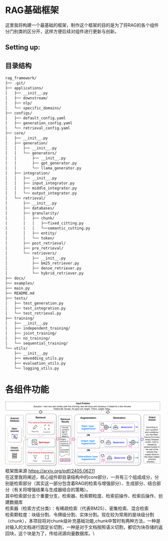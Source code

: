 # RAG基础框架
这里我将构建一个最基础的框架，制作这个框架的目的是为了将RAG的各个组件分门别类的区分开，这样方便后续对组件进行更新与创新。
## Setting up:

## 目录结构
```
rag_framework/
├── .git/
├── applications/
│   ├── __init__.py
│   ├── downstream/
│   ├── nlp/
│   └── specific_domains/
├── configs/
│   ├── default_config.yaml
│   ├── generation_config.yaml
│   └── retrieval_config.yaml
├── core/
│   ├── __init__.py
│   ├── generation/
│   │   ├── __init__.py
│   │   └── generators/
│   │       ├── __init__.py
│   │       ├── gpt_generator.py
│   │       └── llama_generator.py
│   ├── integration/
│   │   ├── __init__.py
│   │   ├── input_integrator.py
│   │   ├── middle_integrator.py
│   │   └── output_integrator.py
│   └── retrieval/
│       ├── __init__.py
│       ├── databases/
│       ├── granularity/
│       │   ├── chunk/
|       |   |   ├──fixed_citting.py
|       |   |   └──semantic_cutting.py
│       │   ├── entity/
│       │   └── token/
│       ├── post_retrieval/
│       ├── pre_retrieval/
│       └── retrievers/
│           ├── __init__.py
│           ├── bm25_retriever.py
│           ├── dense_retriever.py
│           └── hybrid_retriever.py
├── docs/
├── examples/
├── main.py
├── README.md
├── tests/
│   ├── test_generation.py
│   ├── test_integration.py
│   └── test_retrieval.py
├── training/
│   ├── __init__.py
│   ├── independent_training/
│   ├── joint_training/
│   ├── no_training/
│   └── sequential_training/
└── utils/
    ├── __init__.py
    ├── emvedding_utils.py
    ├── evaluation_utils.py
    └── logging_utils.py
```
# 各组件功能
![alt RAG框架图](./images/RAG_framework.png)
框架图来源 https://arxiv.org/pdf/2405.06211 \
在这里我将阐述，核心组件即目录结构中的core部分，一共有三个组成成分，分别是检索部分（其实这一部分包含着RAG的检索与增强部分）、生成部分、结合部分（有关将增强结果与生成器结合的策略）。\
其中检索部分五个重要分支，检索器、检索颗粒度、检索前操作、检索后操作、创建数据库\
检索器（检索方式分类）：有稀疏检索（代表BM25）、密集检索、混合检索\
检索颗粒度：块级分割、令牌级分割、实体分割。现在较为常用的是块级分割（chunk），本项目将对chunk级补充基础功能,chunk中暂时有两种方法，一种是对输入的文档进行固定长切割，一种是对于文档按照语义切割，都切为块存储的返回块，这个块是为了，传给闭源向量数据库。\








    

